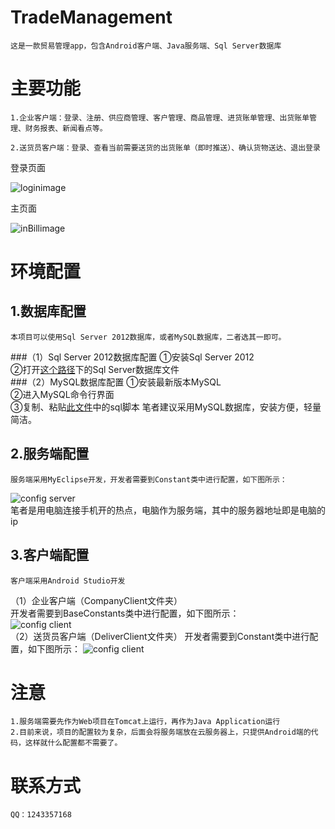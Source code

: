 # TradeManagement
	这是一款贸易管理app，包含Android客户端、Java服务端、Sql Server数据库
	
# 主要功能
	
	1.企业客户端：登录、注册、供应商管理、客户管理、商品管理、进货账单管理、出货账单管理、财务报表、新闻看点等。
	
	2.送货员客户端：登录、查看当前需要送货的出货账单（即时推送）、确认货物送达、退出登录
	
登录页面

![loginimage](https://github.com/suncunx/TradeManagement/blob/master/ScreenShots/login.jpg)

主页面

![inBillimage](https://github.com/suncunx/TradeManagement/blob/master/ScreenShots/inBill.jpg)

# 环境配置
## 1.数据库配置
	本项目可以使用Sql Server 2012数据库，或者MySQL数据库，二者选其一即可。
###（1）Sql Server 2012数据库配置
①安装Sql Server 2012  
②打开[这个路径](https://github.com/suncunx/TradeManagement/tree/master/Database/sqlserver)下的Sql Server数据库文件  
###（2）MySQL数据库配置
①安装最新版本MySQL  
②进入MySQL命令行界面  
③复制、粘贴[此文件](/Database/mysql/sql.txt)中的sql脚本
	笔者建议采用MySQL数据库，安装方便，轻量简洁。

## 2.服务端配置
	服务端采用MyEclipse开发，开发者需要到Constant类中进行配置，如下图所示：  
![config server](https://github.com/suncunx/TradeManagement/blob/master/ScreenShots/configServer.png)  
	笔者是用电脑连接手机开的热点，电脑作为服务端，其中的服务器地址即是电脑的ip

## 3.客户端配置
	客户端采用Android Studio开发
（1）企业客户端（CompanyClient文件夹）  
开发者需要到BaseConstants类中进行配置，如下图所示：  
![config client](/ScreenShots/configCompany.png)  
（2）送货员客户端（DeliverClient文件夹）
开发者需要到Constant类中进行配置，如下图所示：
![config client](https://github.com/suncunx/TradeManagement/blob/master/ScreenShots/configDeliverer.png)

# 注意
	1.服务端需要先作为Web项目在Tomcat上运行，再作为Java Application运行
	2.目前来说，项目的配置较为复杂，后面会将服务端放在云服务器上，只提供Android端的代码，这样就什么配置都不需要了。
	
# 联系方式
	QQ：1243357168